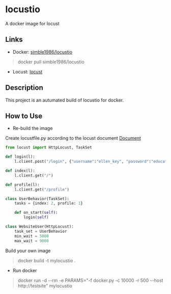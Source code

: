 # locustio
A docker image for locust

## Links

* Docker: <a href="https://hub.docker.com/r/simble1986/locustio/">simble1986/locustio</a>
> docker pull simble1986/locustio
* Locust: <a href="https://www.locust.io/">locust</a>

## Description

This project is an autumated build of locustio for docker.

## How to Use

* Re-build the image

Create locustfile.py according to the locust document <a href="https://docs.locust.io/en/latest/quickstart.html">Document</a>

``` python
from locust import HttpLocust, TaskSet

def login(l):
    l.client.post("/login", {"username":"ellen_key", "password":"education"})

def index(l):
    l.client.get("/")

def profile(l):
    l.client.get("/profile")

class UserBehavior(TaskSet):
    tasks = {index: 2, profile: 1}

    def on_start(self):
        login(self)

class WebsiteUser(HttpLocust):
    task_set = UserBehavior
    min_wait = 5000
    max_wait = 9000

```

Build your own image

> docker build -t mylocustio .

* Run docker

> docker run -d --rm -e PARAMS="-f docker.py  -c 10000 -r 500  --host http://testsite" mylocustio
